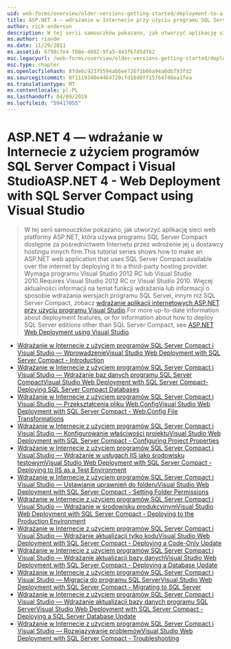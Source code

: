 ```yaml
---
uid: web-forms/overview/older-versions-getting-started/deployment-to-a-hosting-provider/index
title: ASP.NET 4 — wdrażanie w Internecie przy użyciu programu SQL Server Compact przy użyciu programu Visual Studio | Dokumentacja firmy Microsoft
author: rick-anderson
description: W tej serii samouczków pokazano, jak utworzyć aplikację sieci web platformy ASP.NET, która używa programu SQL Server Compact dostępne za pośrednictwem Internetu przez wdrożenie jej h firm...
ms.author: riande
ms.date: 11/29/2011
ms.assetid: 6798c7e4-f08e-4802-9fa5-443f67d5df62
msc.legacyurl: /web-forms/overview/older-versions-getting-started/deployment-to-a-hosting-provider
msc.type: chapter
ms.openlocfilehash: 87de6c92375594ab6ee726f1b66a94a0db793fd2
ms.sourcegitcommit: 0f1119340e4464720cfd16d0ff15764746ea1fea
ms.translationtype: MT
ms.contentlocale: pl-PL
ms.lasthandoff: 04/09/2019
ms.locfileid: "59417055"
---
```

# <a name="aspnet-4---web-deployment-with-sql-server-compact-using-visual-studio"></a><span data-ttu-id="487e2-103">ASP.NET 4 — wdrażanie w Internecie z użyciem programów SQL Server Compact i Visual Studio</span><span class="sxs-lookup"><span data-stu-id="487e2-103">ASP.NET 4 - Web Deployment with SQL Server Compact using Visual Studio</span></span>

> <span data-ttu-id="487e2-104">W tej serii samouczków pokazano, jak utworzyć aplikację sieci web platformy ASP.NET, która używa programu SQL Server Compact dostępne za pośrednictwem Internetu przez wdrożenie jej u dostawcy hostingu innych firm.</span><span class="sxs-lookup"><span data-stu-id="487e2-104">This tutorial series shows how to make an ASP.NET web application that uses SQL Server Compact available over the internet by deploying it to a third-party hosting provider.</span></span> <span data-ttu-id="487e2-105">Wymaga programu Visual Studio 2012 RC lub Visual Studio 2010.</span><span class="sxs-lookup"><span data-stu-id="487e2-105">Requires Visual Studio 2012 RC or Visual Studio 2010.</span></span> <span data-ttu-id="487e2-106">Więcej aktualności informacji na temat funkcji wdrażania lub informacji o sposobie wdrażania wersjach programu SQL Server, innym niż SQL Server Compact, zobacz [wdrażanie aplikacji internetowych ASP.NET przy użyciu programu Visual Studio](../../deployment/visual-studio-web-deployment/introduction.md).</span><span class="sxs-lookup"><span data-stu-id="487e2-106">For more up-to-date information about deployment features, or for information about how to deploy SQL Server editions other than SQL Server Compact, see [ASP.NET Web Deployment using Visual Studio](../../deployment/visual-studio-web-deployment/introduction.md).</span></span>


- [<span data-ttu-id="487e2-107">Wdrażanie w Internecie z użyciem programów SQL Server Compact i Visual Studio — Wprowadzenie</span><span class="sxs-lookup"><span data-stu-id="487e2-107">Visual Studio Web Deployment with SQL Server Compact - Introduction</span></span>](deployment-to-a-hosting-provider-introduction-1-of-12.md)
- [<span data-ttu-id="487e2-108">Wdrażanie w Internecie z użyciem programów SQL Server Compact i Visual Studio — Wdrażanie baz danych programu SQL Server Compact</span><span class="sxs-lookup"><span data-stu-id="487e2-108">Visual Studio Web Deployment with SQL Server Compact- Deploying SQL Server Compact Databases</span></span>](deployment-to-a-hosting-provider-deploying-sql-server-compact-databases-2-of-12.md)
- [<span data-ttu-id="487e2-109">Wdrażanie w Internecie z użyciem programów SQL Server Compact i Visual Studio — Przekształcenia pliku Web.Config</span><span class="sxs-lookup"><span data-stu-id="487e2-109">Visual Studio Web Deployment with SQL Server Compact - Web.Config File Transformations</span></span>](deployment-to-a-hosting-provider-web-config-file-transformations-3-of-12.md)
- [<span data-ttu-id="487e2-110">Wdrażanie w Internecie z użyciem programów SQL Server Compact i Visual Studio — Konfigurowanie właściwości projektu</span><span class="sxs-lookup"><span data-stu-id="487e2-110">Visual Studio Web Deployment with SQL Server Compact - Configuring Project Properties</span></span>](deployment-to-a-hosting-provider-configuring-project-properties-4-of-12.md)
- [<span data-ttu-id="487e2-111">Wdrażanie w Internecie z użyciem programów SQL Server Compact i Visual Studio — Wdrażanie w usługach IIS jako środowisku testowym</span><span class="sxs-lookup"><span data-stu-id="487e2-111">Visual Studio Web Deployment with SQL Server Compact - Deploying to IIS as a Test Environment</span></span>](deployment-to-a-hosting-provider-deploying-to-iis-as-a-test-environment-5-of-12.md)
- [<span data-ttu-id="487e2-112">Wdrażanie w Internecie z użyciem programów SQL Server Compact i Visual Studio — Ustawianie uprawnień do folderu</span><span class="sxs-lookup"><span data-stu-id="487e2-112">Visual Studio Web Deployment with SQL Server Compact - Setting Folder Permissions</span></span>](deployment-to-a-hosting-provider-setting-folder-permissions-6-of-12.md)
- [<span data-ttu-id="487e2-113">Wdrażanie w Internecie z użyciem programów SQL Server Compact i Visual Studio — Wdrażanie w środowisku produkcyjnym</span><span class="sxs-lookup"><span data-stu-id="487e2-113">Visual Studio Web Deployment with SQL Server Compact - Deploying to the Production Environment</span></span>](deployment-to-a-hosting-provider-deploying-to-the-production-environment-7-of-12.md)
- [<span data-ttu-id="487e2-114">Wdrażanie w Internecie z użyciem programów SQL Server Compact i Visual Studio — Wdrażanie aktualizacji tylko kodu</span><span class="sxs-lookup"><span data-stu-id="487e2-114">Visual Studio Web Deployment with SQL Server Compact - Deploying a Code-Only Update</span></span>](deployment-to-a-hosting-provider-deploying-a-code-only-update-8-of-12.md)
- [<span data-ttu-id="487e2-115">Wdrażanie w Internecie z użyciem programów SQL Server Compact i Visual Studio — Wdrażanie aktualizacji bazy danych</span><span class="sxs-lookup"><span data-stu-id="487e2-115">Visual Studio Web Deployment with SQL Server Compact - Deploying a Database Update</span></span>](deployment-to-a-hosting-provider-deploying-a-database-update-9-of-12.md)
- [<span data-ttu-id="487e2-116">Wdrażanie w Internecie z użyciem programów SQL Server Compact i Visual Studio — Migracja do programu SQL Server</span><span class="sxs-lookup"><span data-stu-id="487e2-116">Visual Studio Web Deployment with SQL Server Compact - Migrating to SQL Server</span></span>](deployment-to-a-hosting-provider-migrating-to-sql-server-10-of-12.md)
- [<span data-ttu-id="487e2-117">Wdrażanie w Internecie z użyciem programów SQL Server Compact i Visual Studio — Wdrażanie aktualizacji bazy danych programu SQL Server</span><span class="sxs-lookup"><span data-stu-id="487e2-117">Visual Studio Web Deployment with SQL Server Compact - Deploying a SQL Server Database Update</span></span>](deployment-to-a-hosting-provider-deploying-a-sql-server-database-update-11-of-12.md)
- [<span data-ttu-id="487e2-118">Wdrażanie w Internecie z użyciem programów SQL Server Compact i Visual Studio — Rozwiązywanie problemów</span><span class="sxs-lookup"><span data-stu-id="487e2-118">Visual Studio Web Deployment with SQL Server Compact - Troubleshooting</span></span>](deployment-to-a-hosting-provider-creating-and-installing-deployment-packages-12-of-12.md)
